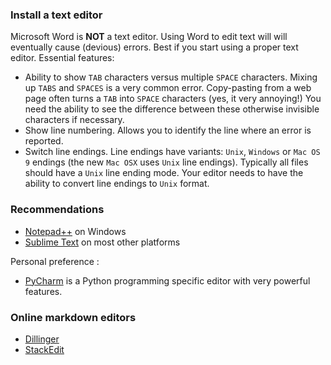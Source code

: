 ### Install a text editor

Microsoft Word is **NOT** a text editor. Using Word to edit text will will eventually cause (devious) errors.
Best if you start using a proper text editor. Essential features:

* Ability to show `TAB` characters versus multiple `SPACE` characters.
  Mixing up `TABS` and `SPACES` is a very common error. Copy-pasting from a web
  page often turns a `TAB` into `SPACE` characters (yes, it very annoying!)
  You need the ability to see the difference between these otherwise invisible
  characters if necessary.
* Show line numbering. Allows you to identify the line where an error is reported.
* Switch line endings. Line endings have variants: `Unix`, `Windows` or `Mac OS 9` endings
  (the new `Mac OSX` uses `Unix` line endings). Typically all files should have a  `Unix` line ending mode.
  Your editor needs to have the ability to convert line endings to `Unix` format.

### Recommendations

* [Notepad++][notepadplus] on Windows
* [Sublime Text][sublime] on most other platforms

Personal preference :

* [PyCharm][pycharm] is a Python programming specific
  editor with very powerful features. 

[sublime]: https://www.sublimetext.com/
[notepadplus]: https://notepad-plus-plus.org/
[pycharm]: https://www.jetbrains.com/pycharm/

### Online markdown editors

* [Dillinger][dillinger]
* [StackEdit][stackedit]

[dillinger]: http://dillinger.io/
[stackedit]: https://stackedit.io/
